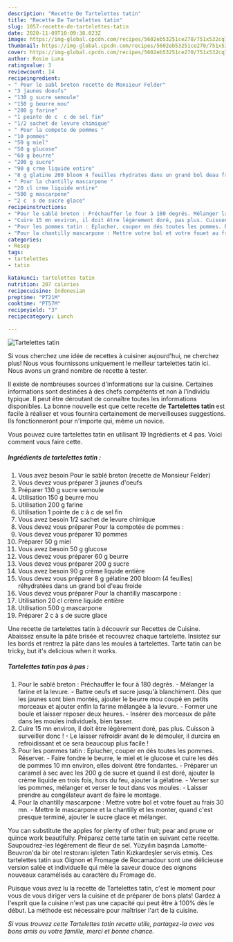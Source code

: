 ```yaml
---
description: "Recette De Tartelettes tatin"
title: "Recette De Tartelettes tatin"
slug: 1057-recette-de-tartelettes-tatin
date: 2020-11-09T10:09:38.023Z
image: https://img-global.cpcdn.com/recipes/5602eb53251ce270/751x532cq70/tartelettes-tatin-photo-principale-de-la-recette.jpg
thumbnail: https://img-global.cpcdn.com/recipes/5602eb53251ce270/751x532cq70/tartelettes-tatin-photo-principale-de-la-recette.jpg
cover: https://img-global.cpcdn.com/recipes/5602eb53251ce270/751x532cq70/tartelettes-tatin-photo-principale-de-la-recette.jpg
author: Rosie Luna
ratingvalue: 3
reviewcount: 14
recipeingredient:
- " Pour le sabl breton recette de Monsieur Felder"
- "3 jaunes doeufs"
- "130 g sucre semoule"
- "150 g beurre mou"
- "200 g farine"
- "1 pointe de c  c de sel fin"
- "1/2 sachet de levure chimique"
- " Pour la compote de pommes "
- "10 pommes"
- "50 g miel"
- "50 g glucose"
- "60 g beurre"
- "200 g sucre"
- "90 g crme liquide entire"
- "8 g glatine 200 bloom 4 feuilles rhydrates dans un grand bol deau froide"
- " Pour la chantilly mascarpone "
- "20 cl crme liquide entire"
- "500 g mascarpone"
- "2 c  s de sucre glace"
recipeinstructions:
- "Pour le sablé breton : Préchauffer le four à 180 degrés. Mélanger la farine et la levure. Battre oeufs et sucre jusqu&#39;à blanchiment. Dès que les jaunes sont bien montés, ajouter le beurre mou coupé en petits morceaux et ajouter enfin la farine mélangée à la levure. Former une boule et laisser reposer deux heures. Insérer des morceaux de pâte dans les moules individuels, bien tasser."
- "Cuire 15 mn environ, il doit être légèrement doré, pas plus. Cuisson à surveiller donc ! Le laisser refroidir avant de le démouler, il durcira en refroidissant et ce sera beaucoup plus facile !"
- "Pour les pommes tatin : Eplucher, couper en dés toutes les pommes. Réserver. Faire fondre le beurre, le miel et le glucose et cuire les dés de pommes 10 mn environ, elles doivent être fondantes. Préparer un caramel à sec avec les 200 g de sucre et quand il est doré, ajouter la crème liquide en trois fois, hors du feu, ajouter la gélatine. Verser sur les pommes, mélanger et verser le tout dans vos moules. Laisser prendre au congélateur avant de faire le montage."
- "Pour la chantilly mascarpone : Mettre votre bol et votre fouet au frais 30 mn. Mettre le mascarpone et la chantilly et les monter, quand c&#39;est presque terminé, ajouter le sucre glace et mélanger."
categories:
- Resep
tags:
- tartelettes
- tatin

katakunci: tartelettes tatin 
nutrition: 207 calories
recipecuisine: Indonesian
preptime: "PT21M"
cooktime: "PT57M"
recipeyield: "3"
recipecategory: Lunch

---
```



![Tartelettes tatin](https://img-global.cpcdn.com/recipes/5602eb53251ce270/751x532cq70/tartelettes-tatin-photo-principale-de-la-recette.jpg)

Si vous cherchez une idée de recettes à cuisiner aujourd'hui, ne cherchez plus! Nous vous fournissons uniquement le meilleur tartelettes tatin ici. Nous avons un grand nombre de recette à tester.

Il existe de nombreuses sources d'informations sur la cuisine. Certaines informations sont destinées à des chefs compétents et non à l'individu typique. Il peut être déroutant de connaître toutes les informations disponibles. La bonne nouvelle est que cette recette de <strong> Tartelettes tatin </strong> est facile à réaliser et vous fournira certainement de merveilleuses suggestions. Ils fonctionneront pour n'importe qui, même un novice.

<!--inarticleads1-->

Vous pouvez cuire tartelettes tatin en utilisant 19 Ingrédients et 4 pas. Voici comment vous faire cette.

##### Ingrédients de tartelettes tatin :

1. Vous avez besoin  Pour le sablé breton (recette de Monsieur Felder)
1. Vous devez vous préparer 3 jaunes d&#39;oeufs
1. Préparer 130 g sucre semoule
1. Utilisation 150 g beurre mou
1. Utilisation 200 g farine
1. Utilisation 1 pointe de c à c de sel fin
1. Vous avez besoin 1/2 sachet de levure chimique
1. Vous devez vous préparer  Pour la compotée de pommes :
1. Vous devez vous préparer 10 pommes
1. Préparer 50 g miel
1. Vous avez besoin 50 g glucose
1. Vous devez vous préparer 60 g beurre
1. Vous devez vous préparer 200 g sucre
1. Vous avez besoin 90 g crème liquide entière
1. Vous devez vous préparer 8 g gélatine 200 bloom (4 feuilles) réhydratées dans un grand bol d&#39;eau froide
1. Vous devez vous préparer  Pour la chantilly mascarpone :
1. Utilisation 20 cl crème liquide entière
1. Utilisation 500 g mascarpone
1. Préparer 2 c à s de sucre glace


Une recette de tartelettes tatin à découvrir sur Recettes de Cuisine. Abaissez ensuite la pâte brisée et recouvrez chaque tartelette. Insistez sur les bords et rentrez la pâte dans les moules à tartelettes. Tarte tatin can be tricky, but it&#39;s delicious when it works. 

<!--inarticleads2-->

##### Tartelettes tatin pas à pas :

1. Pour le sablé breton : Préchauffer le four à 180 degrés. - Mélanger la farine et la levure. - Battre oeufs et sucre jusqu&#39;à blanchiment. Dès que les jaunes sont bien montés, ajouter le beurre mou coupé en petits morceaux et ajouter enfin la farine mélangée à la levure. - Former une boule et laisser reposer deux heures. - Insérer des morceaux de pâte dans les moules individuels, bien tasser.
1. Cuire 15 mn environ, il doit être légèrement doré, pas plus. Cuisson à surveiller donc ! - Le laisser refroidir avant de le démouler, il durcira en refroidissant et ce sera beaucoup plus facile !
1. Pour les pommes tatin : Eplucher, couper en dés toutes les pommes. Réserver. - Faire fondre le beurre, le miel et le glucose et cuire les dés de pommes 10 mn environ, elles doivent être fondantes. - Préparer un caramel à sec avec les 200 g de sucre et quand il est doré, ajouter la crème liquide en trois fois, hors du feu, ajouter la gélatine. - Verser sur les pommes, mélanger et verser le tout dans vos moules. - Laisser prendre au congélateur avant de faire le montage.
1. Pour la chantilly mascarpone : Mettre votre bol et votre fouet au frais 30 mn. - Mettre le mascarpone et la chantilly et les monter, quand c&#39;est presque terminé, ajouter le sucre glace et mélanger.


You can substitute the apples for plenty of other fruit; pear and prune or quince work beautifully. Préparez cette tarte tatin en suivant cette recette. Saupoudrez-les légèrement de fleur de sel. Yüzyılın başında Lamotte-Beuvron&#39;da bir otel restoranı işleten Tatin Kızkardeşler servis etmiş. Ces tartelettes tatin aux Oignon et Fromage de Rocamadour sont une délicieuse version salée et individuelle qui mêle la saveur douce des oignons nouveaux caramélisés au caractère du Fromage de. 

<!--inarticleads1-->

<p>
Puisque vous avez lu la recette de Tartelettes tatin, c'est le moment pour vous de vous diriger vers la cuisine et de préparer de bons plats! Gardez à l'esprit que la cuisine n'est pas une capacité qui peut être à 100% dès le début. La méthode est nécessaire pour maîtriser l'art de la cuisine.
</p>

<p>
<i>Si vous trouvez cette Tartelettes tatin recette utile, partagez-la avec vos bons amis ou votre famille, merci et bonne chance.</i>
</p>
